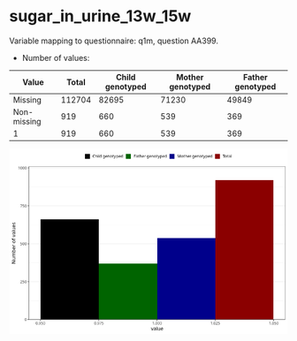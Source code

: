 # sugar_in_urine_13w_15w
Variable mapping to questionnaire: q1m, question AA399.
- Number of values:

| Value | Total | Child genotyped | Mother genotyped | Father genotyped |
| ----- | ----- | --------------- | ---------------- | ---------------- |
| Missing | 112704 | 82695 | 71230 | 49849 |
| Non-missing | 919 | 660 | 539 | 369 |
| 1 | 919 | 660 | 539 | 369 |



![](sugar_in_urine_13w_15w_n.png)



